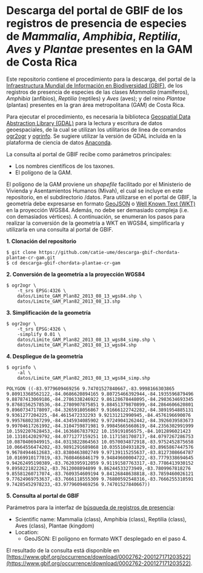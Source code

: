 # Descarga del portal de GBIF de los registros de presencia de especies de _Mammalia_, _Amphibia_, _Reptilia_, _Aves_ y _Plantae_ presentes en la GAM de Costa Rica
Este repositorio contiene el procedimiento para la descarga, del portal de la [Infraestructura Mundial de Información en Biodiversidad (GBIF)](https://www.gbif.org/), de los registros de presencia de especies de las clases _Mammalia_ (mamíferos), _Amphibia_ (anfibios), _Reptilia_ (reptiles) y _Aves_ (aves); y del reino _Plantae_ (plantas) presentes en la gran área metropolitana (GAM) de Costa Rica.

Para ejecutar el procedimiento, es necesaria la biblioteca [Geospatial Data Abstraction Library (GDAL)](https://gdal.org/) para la lectura y escritura de datos geoespaciales, de la cual se utilizan los utilitarios de línea de comandos [ogr2ogr](https://gdal.org/programs/ogr2ogr.html) y [ogrinfo](https://gdal.org/programs/ogrinfo.html). Se sugiere utilizar la versión de GDAL incluída en la plataforma de ciencia de datos [Anaconda](https://www.anaconda.com/).

La consulta al portal de GBIF recibe como parámetros principales:
* Los nombres científicos de los taxones.
* El polígono de la GAM.

El polígono de la GAM proviene un _shapefile_ facilitado por el Ministerio de Vivienda y Asentamientos Humanos (Mivah), el cual se incluye en este repositorio, en el subdirectorio /datos. Para utilizarse en el portal de GBIF, la geometría debe expresarse en formato [GeoJSON](https://geojson.org/) o [Well Known Text (WKT)](https://en.wikipedia.org/wiki/Well-known_text_representation_of_geometry) en la proyección WGS84. Además, no debe ser demasiado compleja (i.e. con demasiados vértices). A continuación, se enumeran los pasos para realizar la conversión de la geometría a WKT en WGS84, simplificarla y utilizarla en una consulta al portal de GBIF.

**1. Clonación del repositorio**
```terminal
$ git clone https://github.com/catie-ume/descarga-gbif-chordata-plantae-cr-gam.git
$ cd descarga-gbif-chordata-plantae-cr-gam
```
**2. Conversión de la geometría a la proyección WGS84**
```terminal
$ ogr2ogr \
    -t_srs EPSG:4326 \
    datos/Limite_GAM_Plan82_2013_08_13_wgs84.shp \
    datos/Limite_GAM_Plan82_2013_08_13.shp
```
**3. Simplificación de la geometría**
```terminal
$ ogr2ogr \
    -t_srs EPSG:4326 \
    -simplify 0.01 \
    datos/Limite_GAM_Plan82_2013_08_13_wgs84_simp.shp \
    datos/Limite_GAM_Plan82_2013_08_13_wgs84.shp
```
**4. Despliegue de la geometría**
```terminal
$ ogrinfo \
    -al \
    datos/Limite_GAM_Plan82_2013_08_13_wgs84_simp.shp
```
```terminal
POLYGON ((-83.9779609469256 9.74701527840667,-83.9998166303865 9.80913368562122,-84.0686620894165 9.80725466392944,-84.1935596879496 9.88787413069186,-84.2786338246922 9.86128678448095,-84.2983634693345 9.87681562578536,-84.2780907875851 9.88451379870899,-84.2864606620801 9.89607347178097,-84.3265918056867 9.91666122742282,-84.3891954885131 9.9361277204225,-84.4615472332293 9.92131212990945,-84.4576196690076 9.99576802387299,-84.4345934085902 9.97249041262442,-84.3926039583673 9.99704617261992,-84.3104759871981 9.99845665668619,-84.2356302991999 10.1592207628453,-84.1636867837922 10.159191056575,-84.1012896021423 10.1310142029792,-84.0771277159251 10.1171581708717,-84.0797267286753 10.0870406949915,-84.0313822864563 10.0570034872918,-83.9752452875658 10.0664556474202,-83.9891291689868 10.0355104931829,-83.8965867447576 9.96784944612683,-83.8380463802749 9.97139115255637,-83.8127308664787 10.0169910177019,-83.7608466846179 9.94849600004722,-83.7779338694645 9.94262495190389,-83.7620395912059 9.91191587763317,-83.7786413930152 9.8958221822262,-83.7612008894899 9.86244533273949,-83.7809967818276 9.85581260717074,-83.7609354609194 9.84126848638818,-83.7859460026121 9.77624969753637,-83.7666118555309 9.76800592548316,-83.7666255310591 9.74285452978233,-83.9779609469256 9.74701527840667))
```
**5. Consulta al portal de GBIF**

Parámetros para la interfaz de [búsqueda de registros de presencia](https://www.gbif.org/occurrence/search):
* Scientific name: Mammalia (class), Amphibia (class), Reptilia (class), Aves (class), Plantae (kingdom)
* Location:
  * GeoJSON: El polígono en formato WKT desplegado en el paso 4.
  
El resultado de la consulta está disponible en [https://www.gbif.org/occurrence/download/0002762-200127171203522](https://www.gbif.org/occurrence/download/0002762-200127171203522).
